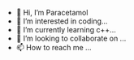 - 👋 Hi, I’m Paracetamol
- 👀 I’m interested in coding...
- 🌱 I’m currently learning c++...
- 💞️ I’m looking to collaborate on ...
- 📫 How to reach me ...

<!---
dushyant3335/dushyant3335 is a ✨ special ✨ repository because its `README.md` (this file) appears on your GitHub profile.
You can click the Preview link to take a look at your changes.
--->
